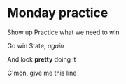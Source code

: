 # Monday practice

Show up
Practice what we need to win

Go win State, *again*

And look **pretty** doing it

C'mon, give me this line
